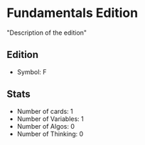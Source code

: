 Fundamentals Edition
=========

"Description of the edition"


Edition
---------

* Symbol: F

Stats
---------

* Number of cards: 1
* Number of Variables: 1
* Number of Algos: 0
* Number of Thinking: 0